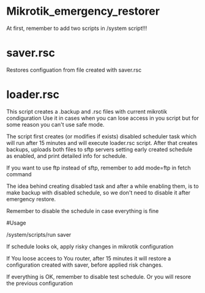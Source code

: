 # Mikrotik_emergency_restorer

At first, remember to add two scripts in /system script!!! 

saver.rsc
==========
Restores configuation from file created with saver.rsc

loader.rsc 
==========
This script creates a .backup and .rsc files with current mikrotik condiguration
Use it in cases when you can lose access in you script but for some reason you can't use safe mode.

The script first creates (or modifies if exists) disabled scheduler task which will run after 15 minutes
and will execute loader.rsc script. After that creates backups, uploads both files to sftp servers
setting early created schedule as enabled, and print detailed info for schedule.

If you want to use ftp instead of sftp, remember to add mode=ftp in fetch command
 
The idea behind creating disabled task and after a while enabling them, is to make backup with disabled
schedule, so we don't need to disable it after emergency restore.

Remember to disable the schedule in case everything is fine

#Usage

/system/scripts/run saver

If schedule looks ok, apply risky changes in mikrotik configuration

If You loose accees to You router, after 15 minutes it will restore a configuration created with saver, before applied risk changes.

If everything is OK, remember to disable test schedule. Or you will resore the previous configuration

